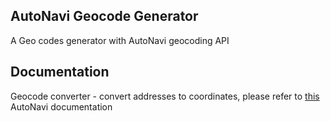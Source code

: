 <h2>AutoNavi Geocode Generator</h2>
<p>A Geo codes generator with AutoNavi geocoding API</p>

<h2>Documentation</h2>
<p>
  Geocode converter - convert addresses to coordinates, please refer to 
  <a target="_blank" href="https://lbs.amap.com/api/webservice/guide/api/georegeo">this</a>
  AutoNavi documentation
</p>

